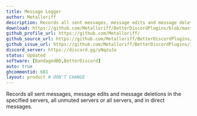 ```yaml
---
title: Message Logger
author: Metalloriff
description: Records all sent messages, message edits and message deletions in the specified servers, all unmuted servers or all servers, and in direct messages.
download: https://github.com/Metalloriff/BetterDiscordPlugins/blob/master/MessageLogger.plugin.js
github_profile_url: https://github.com/Metalloriff/
github_source_url: https://github.com/Metalloriff/BetterDiscordPlugins/blob/master/MessageLogger.plugin.js
github_issue_url: https://github.com/Metalloriff/BetterDiscordPlugins/issues/
discord_server: https://discord.gg/yNqzuJa
status: Updated
software: [BandagedBD,BetterDiscord]
auto: true
ghcommentid: 681
layout: product # DON'T CHANGE
---
```

Records all sent messages, message edits and message deletions in the specified servers, all unmuted servers or all servers, and in direct messages.